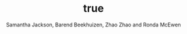 ---
author: Samantha Jackson, Barend Beekhuizen, Zhao Zhao and Ronda McEwen
year: 2024
title: {GPT-4-trinis: assessing GPT-4`s communicative competence in the English-speaking majority world}
category: journal
journal: AI and Society
pages: 1785--1801
---